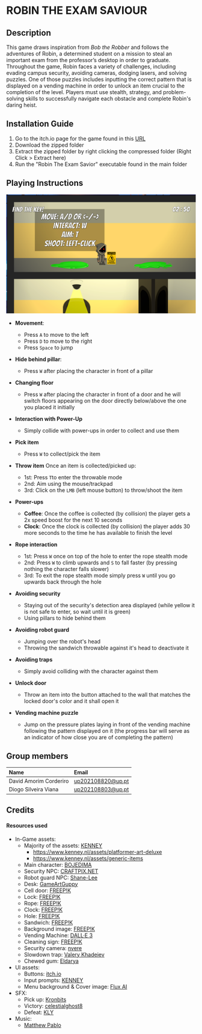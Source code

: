 # ROBIN THE EXAM SAVIOUR

## Description

This game draws inspiration from *Bob the Robber* and follows the adventures of Robin, a determined student on a mission to steal an important exam from the professor’s desktop in order to graduate. Throughout the game, Robin faces a variety of challenges, including evading campus security, avoiding cameras, dodging lasers, and solving puzzles. One of those puzzles includes inputting the correct pattern that is displayed on a vending machine in order to unlock an item crucial to the completion of the level. Players must use stealth, strategy, and problem-solving skills to successfully navigate each obstacle and complete Robin's daring heist.

## Installation Guide

1. Go to the itch.io page for the game found in this [URL](https://blackthorn03.itch.io/robin-the-exam-saviour)
2. Download the zipped folder
3. Extract the zipped folder by right clicking the compressed folder (Right Click > Extract here)
4. Run the "Robin The Exam Savior" executable found in the main folder

## Playing Instructions

![In-game playing instructions illustration](../images/In-game_playing_instructions.png)

- **Movement**:
  - Press `A` to move to the left
  - Press `D` to move to the right
  - Press `Space` to jump

- **Hide behind pillar**:
  - Press `W` after placing the character in front of a pillar

- **Changing floor**
  - Press `W` after placing the character in front of a door and he will switch floors appearing on the door directly below/above the one you placed it initially

- **Interaction with Power-Up**
  - Simply collide with power-ups in order to collect and use them

- **Pick item**
  - Press `W` to collect/pick the item

- **Throw item**
  Once an item is collected/picked up:
  - 1st: Press `T`to enter the throwable mode
  - 2nd: Aim using the mouse/trackpad
  - 3rd: Click on the `LMB` (left mouse button) to throw/shoot the item

- **Power-ups**
  - **Coffee**: Once the coffee is collected (by collision) the player gets a 2x speed boost for the next 10 seconds
  - **Clock**: Once the clock is collected (by collision) the player adds 30 more seconds to the time he has available to finish the level

- **Rope interaction**
  - 1st: Press `W` once on top of the hole to enter the rope stealth mode
  - 2nd: Press `W` to climb upwards and `S` to fall faster (by pressing nothing the character falls slower)
  - 3rd: To exit the rope stealth mode simply press `W` until you go upwards back through the hole

- **Avoiding security**
  - Staying out of the security's detection area displayed (while yellow it is not safe to enter, so wait until it is green)
  - Using pillars to hide behind them

- **Avoiding robot guard**
  - Jumping over the robot's head
  - Throwing the sandwich throwable against it's head to deactivate it

- **Avoiding traps**
  - Simply avoid colliding with the character against them

- **Unlock door**
  - Throw an item into the button attached to the wall that matches the locked door's color and it shall open it

- **Vending machine puzzle**
  - Jump on the pressure plates laying in front of the vending machine following the pattern displayed on it (the progress bar will serve as an indicator of how close you are of completing the pattern)


## Group members

| Name | Email |
| :--- | :--- |
| David Amorim Corderiro| up202108820@up.pt |
| Diogo Silveira Viana | up202108803@up.pt |

## Credits

#### Resources used

- In-Game assets:
  - Majority of the assets: [KENNEY](https://www.kenney.nl)
    - https://www.kenney.nl/assets/platformer-art-deluxe
    - https://www.kenney.nl/assets/generic-items
  - Main character: [BOJEDIMA](https://bojedima.itch.io/darkassassin)
  - Security NPC: [CRAFTPIX.NET](https://craftpix.net/freebies/2d-game-police-character-free-sprite-sheets/)
  - Robot guard NPC: [Shane-Lee](https://shane-lee.itch.io/2d-robot-game-character-asset-pack-free-download)
  - Desk: [GameArtGuppy](https://www.gameartguppy.com/shop/home-objects-icons/)
  - Cell door: [FREEP!K](https://www.freepik.com/free-vector/jail-cell-prison-dining-visiting-room-furniture-interior-design-elements-cartoon_4393632.htm#fromView=keyword&page=1&position=27&uuid=44d1f32a-8afd-4b93-8ddf-83a70a6d9666&query=Prison+Door+Sprite)
  - Lock: [FREEP!K](https://www.freepik.com/free-vector/locker_2900480.htm#fromView=search&page=1&position=0&uuid=26d3722c-bbcc-4539-9fff-6beddcaa6db3&query=lock+2d)
  - Rope: [FREEP!K](https://www.freepik.com/free-vector/coiled-rope-vector-illustration_151612913.htm#fromView=search&page=1&position=18&uuid=1169e858-2e27-45da-b651-04dec6a9bfdd&query=2d+rope)
  - Clock: [FREEP!K](https://www.freepik.com/free-vector/modern-clock-deadline-countdown_136479336.htm#fromView=search&page=1&position=6&uuid=f19aebfd-322e-4748-af98-a467969524e4&query=clock+2d)
  - Hole: [FREEP!K](https://www.freepik.com/free-vector/broken-concrete-wall-with-hole-crack-floor-effect_370012034.htm#fromView=search&page=1&position=1&uuid=17d1a7d4-0706-4a30-ba44-853ad8d0fe6c&query=hole)
  - Sandwich: [FREEP!K](https://www.freepik.com/free-vector/sticker-design-with-sandwich-isolated_16859930.htm#fromView=search&page=1&position=2&uuid=9f8f2059-f846-4408-a99b-059c417da90e&query=sandwich+2d)
  - Background image: [FREEP!K](https://www.freepik.com/free-vector/ice-rink-night-empty-public-place-skating_6823050.htm#fromView=keyword&page=1&position=31&uuid=63903794-17e2-4945-a731-15f294aa5a12&query=2d+Game+Background+Night)
  - Vending Machine: [DALL·E 3](https://openai.com/index/dall-e-3/)
  - Cleaning sign: [FREEP!K](https://www.freepik.com/premium-vector/cleaning-progress-sign_36707754.htm)
  - Security camera: [nvere](https://www.renderhub.com/nvere)
  - Slowdown trap: [Valery Khadeiev](https://depositphotos.com/portfolio-5857850.html?content=vector)
  - Chewed gum: [Eldarya](https://www.eldarya.com/)
- UI assets:
  - Buttons: [itch.io](https://prinbles.itch.io/analogue-buttons-pack-i)
  - Input prompts: [KENNEY](https://www.kenney.nl/assets/input-prompts)
  - Menu background & Cover image: [Flux AI](https://flux-ai.io/)
- SFX:
  - Pick up: [Kronbits](https://kronbits.itch.io/)
  - Victory: [celestialghost8](https://opengameart.org/content/victory)
  - Defeat: [KLY](https://opengameart.org/content/kl-peach-game-over-iii)
- Music:
  - [Matthew Pablo](https://opengameart.org/content/evasion)
